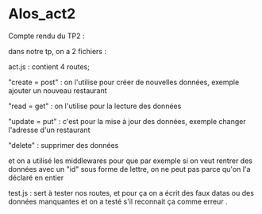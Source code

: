 # Alos_act2
Compte rendu du TP2 :

dans notre tp, on a 2 fichiers :

act.js : contient 4 routes;

"create = post" : on l'utilise pour créer de nouvelles données, exemple ajouter un nouveau restaurant

"read = get" : on l'utilise pour la lecture des données

"update = put" : c'est pour la mise à jour des données, exemple changer l'adresse d'un restaurant 

"delete" : supprimer des données

et on a utilisé les middlewares pour que par exemple si on veut rentrer des données avec un "id" sous forme de lettre, on ne peut pas parce qu'on l'a déclaré en entier 

test.js : sert à tester nos routes, et pour ça on a écrit des faux datas ou des données manquantes et on a testé s'il reconnait ça comme erreur .

